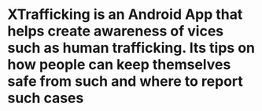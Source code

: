 # XTrafficking is an Android App that helps create awareness of vices such as human trafficking. Its tips on how people can keep themselves safe from such and where to report such cases
